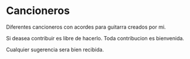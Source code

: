 # Cancioneros

<p>Diferentes cancioneros con acordes para guitarra creados por mi.</p>
<p>Si deasea contribuir es libre de hacerlo. Toda contribucion es bienvenida.</p>
<p>Cualquier sugerencia sera bien recibida.</p>

